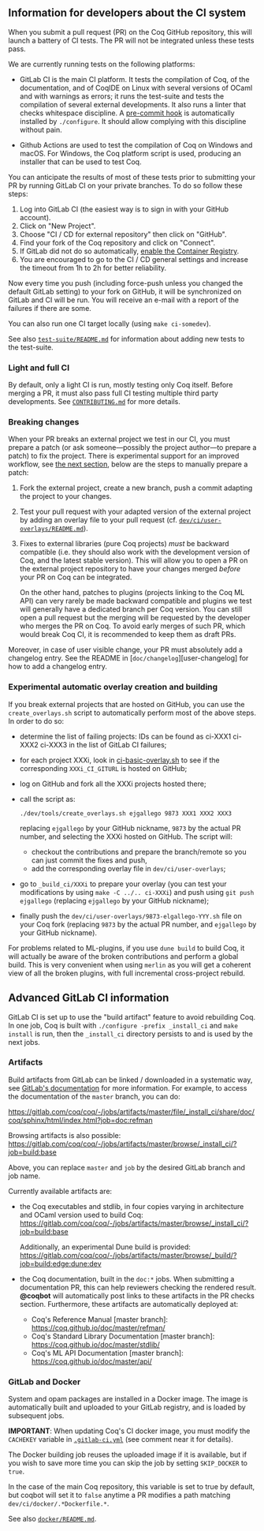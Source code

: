 Information for developers about the CI system
----------------------------------------------

When you submit a pull request (PR) on the Coq GitHub repository, this will
launch a battery of CI tests. The PR will not be integrated
unless these tests pass.

We are currently running tests on the following platforms:

- GitLab CI is the main CI platform. It tests the compilation of Coq,
  of the documentation, and of CoqIDE on Linux with several versions
  of OCaml and with warnings as errors; it runs the test-suite and
  tests the compilation of several external developments. It also runs
  a linter that checks whitespace discipline. A [pre-commit
  hook](../tools/pre-commit) is automatically installed by
  `./configure`. It should allow complying with this discipline
  without pain.

- Github Actions are used to test the compilation of Coq on Windows
  and macOS. For Windows, the Coq platform script is used, producing
  an installer that can be used to test Coq.

You can anticipate the results of most of these tests prior to submitting your
PR by running GitLab CI on your private branches. To do so follow these steps:

1. Log into GitLab CI (the easiest way is to sign in with your GitHub account).
2. Click on "New Project".
3. Choose "CI / CD for external repository" then click on "GitHub".
4. Find your fork of the Coq repository and click on "Connect".
5. If GitLab did not do so automatically, [enable the Container Registry](https://docs.gitlab.com/ee/user/project/container_registry.html#enable-the-container-registry-for-your-project).
6. You are encouraged to go to the CI / CD general settings and increase the
   timeout from 1h to 2h for better reliability.

Now every time you push (including force-push unless you changed the default
GitLab setting) to your fork on GitHub, it will be synchronized on GitLab and
CI will be run. You will receive an e-mail with a report of the failures if
there are some.

You can also run one CI target locally (using `make ci-somedev`).

See also [`test-suite/README.md`](../../test-suite/README.md) for information about adding new tests to the test-suite.

### Light and full CI

By default, only a light CI is run, mostly testing only Coq itself.
Before merging a PR, it must also pass full CI testing multiple third party
developments. See [`CONTRIBUTING.md`](../../CONTRIBUTING.md#understanding-automatic-feedback)
for more details.

### Breaking changes

When your PR breaks an external project we test in our CI, you must
prepare a patch (or ask someone—possibly the project author—to
prepare a patch) to fix the project. There is experimental support for
an improved workflow, see [the next
section](#experimental-automatic-overlay-creation-and-building), below
are the steps to manually prepare a patch:

1. Fork the external project, create a new branch, push a commit adapting
   the project to your changes.
2. Test your pull request with your adapted version of the external project by
   adding an overlay file to your pull request (cf.
   [`dev/ci/user-overlays/README.md`](user-overlays/README.md)).
3. Fixes to external libraries (pure Coq projects) *must* be backward
   compatible (i.e. they should also work with the development version of Coq,
   and the latest stable version). This will allow you to open a PR on the
   external project repository to have your changes merged *before* your PR on
   Coq can be integrated.

   On the other hand, patches to plugins (projects linking to the Coq ML API)
   can very rarely be made backward compatible and plugins we test will
   generally have a dedicated branch per Coq version.
   You can still open a pull request but the merging will be requested by the
   developer who merges the PR on Coq. To avoid early merges of such PR,
   which would break Coq CI, it is recommended to keep them as draft PRs.

Moreover, in case of user visible change, your PR must absolutely add
a changelog entry. See the README in [`doc/changelog`][user-changelog]
for how to add a changelog entry.

### Experimental automatic overlay creation and building

If you break external projects that are hosted on GitHub, you can use
the `create_overlays.sh` script to automatically perform most of the
above steps. In order to do so:

- determine the list of failing projects:
IDs can be found as ci-XXX1 ci-XXX2 ci-XXX3 in the list of GitLab CI failures;
- for each project XXXi, look in [ci-basic-overlay.sh](https://github.com/coq/coq/blob/master/dev/ci/ci-basic-overlay.sh)
to see if the corresponding `XXXi_CI_GITURL` is hosted on GitHub;
- log on GitHub and fork all the XXXi projects hosted there;
- call the script as:

    ```
    ./dev/tools/create_overlays.sh ejgallego 9873 XXX1 XXX2 XXX3
    ```

    replacing `ejgallego` by your GitHub nickname, `9873` by the actual PR
number, and selecting the XXXi hosted on GitHub. The script will:

    + checkout the contributions and prepare the branch/remote so you can
      just commit the fixes and push,
    + add the corresponding overlay file in `dev/ci/user-overlays`;

- go to `_build_ci/XXXi` to prepare your overlay
(you can test your modifications by using `make -C ../.. ci-XXXi`)
and push using `git push ejgallego` (replacing `ejgallego` by your GitHub nickname);
- finally push the `dev/ci/user-overlays/9873-elgallego-YYY.sh` file on your Coq fork
(replacing `9873` by the actual PR number, and `ejgallego` by your GitHub nickname).

For problems related to ML-plugins, if you use `dune build` to build
Coq, it will actually be aware of the broken contributions and perform
a global build. This is very convenient when using `merlin` as you
will get a coherent view of all the broken plugins, with full
incremental cross-project rebuild.

Advanced GitLab CI information
------------------------------

GitLab CI is set up to use the "build artifact" feature to avoid
rebuilding Coq. In one job, Coq is built with `./configure -prefix _install_ci`
and `make install` is run, then the `_install_ci` directory
persists to and is used by the next jobs.

### Artifacts

Build artifacts from GitLab can be linked / downloaded in a systematic
way, see [GitLab's documentation](https://docs.gitlab.com/ce/user/project/pipelines/job_artifacts.html#downloading-the-latest-job-artifacts)
for more information. For example, to access the documentation of the
`master` branch, you can do:

https://gitlab.com/coq/coq/-/jobs/artifacts/master/file/_install_ci/share/doc/coq/sphinx/html/index.html?job=doc:refman

Browsing artifacts is also possible:
https://gitlab.com/coq/coq/-/jobs/artifacts/master/browse/_install_ci/?job=build:base

Above, you can replace `master` and `job` by the desired GitLab branch and job name.

Currently available artifacts are:

- the Coq executables and stdlib, in four copies varying in
  architecture and OCaml version used to build Coq:
  https://gitlab.com/coq/coq/-/jobs/artifacts/master/browse/_install_ci/?job=build:base

  Additionally, an experimental Dune build is provided:
  https://gitlab.com/coq/coq/-/jobs/artifacts/master/browse/_build/?job=build:edge:dune:dev

- the Coq documentation, built in the `doc:*` jobs. When submitting a
  documentation PR, this can help reviewers checking the rendered
  result.  **@coqbot** will automatically post links to these
  artifacts in the PR checks section.  Furthermore, these artifacts are
  automatically deployed at:

  + Coq's Reference Manual [master branch]:
    <https://coq.github.io/doc/master/refman/>
  + Coq's Standard Library Documentation [master branch]:
    <https://coq.github.io/doc/master/stdlib/>
  + Coq's ML API Documentation [master branch]:
    <https://coq.github.io/doc/master/api/>

### GitLab and Docker

System and opam packages are installed in a Docker image. The image is
automatically built and uploaded to your GitLab registry, and is
loaded by subsequent jobs.

**IMPORTANT**: When updating Coq's CI docker image, you must modify
the `CACHEKEY` variable in [`.gitlab-ci.yml`](../../.gitlab-ci.yml)
(see comment near it for details).

The Docker building job reuses the uploaded image if it is available,
but if you wish to save more time you can skip the job by setting
`SKIP_DOCKER` to `true`.

In the case of the main Coq repository, this variable is set to true
by default, but coqbot will set it to `false` anytime a PR modifies a
path matching `dev/ci/docker/.*Dockerfile.*`.

See also [`docker/README.md`](docker/README.md).
